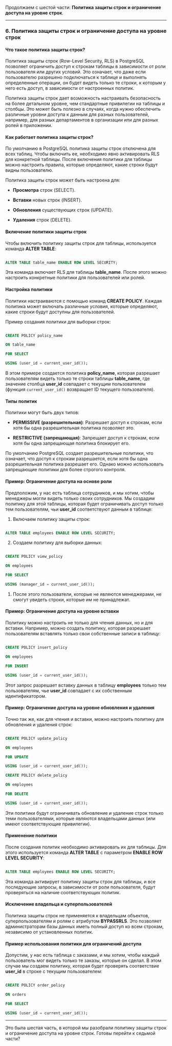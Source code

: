 Продолжаем с шестой части: **Политика защиты строк и ограничение доступа на уровне строк**.

---

### 6. Политика защиты строк и ограничение доступа на уровне строк

#### Что такое политика защиты строк?

Политика защиты строк (Row-Level Security, RLS) в PostgreSQL позволяет ограничить доступ к строкам таблицы в зависимости от роли пользователя или других условий. Это означает, что даже если пользователю разрешено подключаться к таблице и выполнять определенные операции, он будет видеть только те строки, к которым у него есть доступ, в зависимости от настроенных политик.

Политика защиты строк дает возможность настраивать безопасность на более детальном уровне, чем стандартные привилегии на таблицы и столбцы. Это может быть полезно в случаях, когда нужно обеспечить различные уровни доступа к данным для разных пользователей, например, для разных департаментов в организации или для разных ролей в приложении.

#### Как работает политика защиты строк?

По умолчанию в PostgreSQL политика защиты строк отключена для всех таблиц. Чтобы включить ее, необходимо явно активировать RLS для конкретной таблицы. После включения политики для таблицы можно настроить правила, которые определяют, какие строки будут видны пользователю.

Политика защиты строк может быть настроена для:

- **Просмотра** строк (SELECT).

- **Вставки** новых строк (INSERT).

- **Обновления** существующих строк (UPDATE).

- **Удаления** строк (DELETE).

#### Включение политики защиты строк

Чтобы включить политику защиты строк для таблицы, используется команда **ALTER TABLE**:

```sql

ALTER TABLE table_name ENABLE ROW LEVEL SECURITY;

```

Эта команда включает RLS для таблицы **table_name**. После этого можно настроить конкретные политики для пользователей или ролей.

#### Настройка политики

Политики настраиваются с помощью команд **CREATE POLICY**. Каждая политика может включать различные условия, которые определяют, какие строки будут доступны для пользователей.

Пример создания политики для выборки строк:

```sql

CREATE POLICY policy_name

ON table_name

FOR SELECT

USING (user_id = current_user_id());

```

В этом примере создается политика **policy_name**, которая разрешает пользователям видеть только те строки таблицы **table_name**, где значение столбца **user_id** совпадает с текущим пользователем (функция `current_user_id()` возвращает ID текущего пользователя).

#### Типы политик

Политики могут быть двух типов:

- **PERMISSIVE (разрешительная)**: Разрешает доступ к строкам, если хотя бы одна разрешительная политика позволяет это.

- **RESTRICTIVE (запрещающая)**: Запрещает доступ к строкам, если хотя бы одна запрещающая политика блокирует его.

По умолчанию PostgreSQL создает разрешительные политики, что означает, что доступ к строкам разрешается, если хотя бы одна разрешительная политика разрешает его. Однако можно использовать запрещающие политики для более строгого контроля.

#### Пример: Ограничение доступа на основе роли

Предположим, у нас есть таблица сотрудников, и мы хотим, чтобы менеджеры могли видеть только своих сотрудников. Мы создадим политику для этой таблицы, которая будет ограничивать доступ только тем пользователям, чьи **user_id** соответствуют данным в таблице:

1. Включаем политику защиты строк:

```sql

ALTER TABLE employees ENABLE ROW LEVEL SECURITY;

```

2. Создаем политику для выборки данных:

```sql

CREATE POLICY view_policy

ON employees

FOR SELECT

USING (manager_id = current_user_id());

```

1. После этого пользователи, которые не являются менеджерами, не смогут увидеть строки, которые им не принадлежат.

#### Пример: Ограничение доступа на уровне вставки

Политику можно настроить не только для чтения данных, но и для вставки. Например, можно создать политику, которая разрешает пользователям вставлять только свои собственные записи в таблицу:

```sql

CREATE POLICY insert_policy

ON employees

FOR INSERT

USING (user_id = current_user_id());

```

Этот запрос разрешает вставку данных в таблицу **employees** только тем пользователям, чье **user_id** совпадает с их собственным идентификатором.

#### Пример: Ограничение доступа на уровне обновления и удаления

Точно так же, как для чтения и вставки, можно настроить политику для обновления и удаления строк:

```sql

CREATE POLICY update_policy

ON employees

FOR UPDATE

USING (user_id = current_user_id());

CREATE POLICY delete_policy

ON employees

FOR DELETE

USING (user_id = current_user_id());

```

Эти политики будут ограничивать обновление и удаление строк только теми пользователями, которые являются владельцами данных (или имеют соответствующие привилегии).

#### Применение политики

После создания политик необходимо активировать их для таблицы. Для этого используется команда **ALTER TABLE** с параметром **ENABLE ROW LEVEL SECURITY**:

```sql

ALTER TABLE employees ENABLE ROW LEVEL SECURITY;

```

Эта команда активирует политику защиты строк для таблицы, и все последующие запросы, в зависимости от роли пользователя, будут проверяться на наличие соответствующих политик.

#### Исключение владельца и суперпользователей

Политика защиты строк не применяется к владельцам объектов, суперпользователям и ролям с атрибутом **BYPASSRLS**. Это позволяет администраторам базы данных иметь полный доступ ко всем строкам, независимо от установленных политик.

#### Пример использования политики для ограничений доступа

Допустим, у нас есть таблица с заказами, и мы хотим, чтобы каждый пользователь мог видеть только те заказы, которые он сделал. В этом случае мы создаем политику, которая будет проверять соответствие **user_id** в строке с текущим пользователем:

```sql

CREATE POLICY order_policy

ON orders

FOR SELECT

USING (user_id = current_user_id());

```

---

Это была шестая часть, в которой мы разобрали политику защиты строк и ограничение доступа на уровне строк. Готовы перейти к седьмой части?